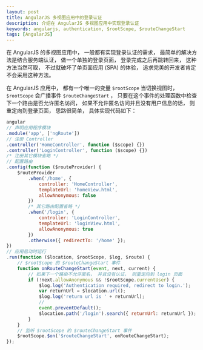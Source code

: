 ```yaml
---
layout: post
title: AngularJS 多视图应用中的登录认证
description: 介绍在 AngularJS 多视图应用中实现登录认证
keywords: angularjs, authentication, $rootScope, $routeChangeStart
tags: [AngularJS]
---
```


在 AngularJS 的多视图应用中， 一般都有实现登录认证的需求， 最简单的解决方法是结合服务端认证， 做一个单独的登录页面， 登录完成之后再跳转回来， 这种方法当然可取， 不过就破坏了单页面应用 (SPA) 的体验， 追求完美的开发者肯定不会采用这种方法。

在 AngularJS 应用中， 都有一个唯一的变量 `$rootScope` 当切换视图时， `$rootScope` 会广播事件 `$routeChangeStart` ， 只要在这个事件的处理函数中检查下一个路由是否允许匿名访问， 如果不允许匿名访问并且没有用户信息的话， 则重定向到登录页面， 思路很简单， 具体实现代码如下：

```javascript
angular
// 声明应用程序模块
.module('app', ['ngRoute'])
// 注册 Controller 
.controller('HomeController', function ($scope) {})
.controller('LoginController', function ($scope) {})
/* 注册其它模块省略 */
// 配置路由
.config(function ($routeProvider) {
    $routeProvider
        .when('/home', {
            controller: 'HomeController',
            templateUrl: 'homeView.html',
            allowAnonymous: false
        })
        /* 其它路由配置省略 */
        .when('/login', {
            controller: 'LoginController',
            templateUrl: 'loginView.html',
            allowAnonymous: true
        })
        .otherwise({ redirectTo: '/home' });
})
// 应用启动时运行
.run(function ($location, $rootScope, $log, $route) {
    // $rootScope 的 $routeChangeStart 事件
    function onRouteChangeStart(event, next, current) {
        // 如果下一个路由不允许匿名， 并且没有认证， 则重定向到 login 页面
        if (!next.allowAnonymous && !$rootScope.currentUser) {
            $log.log('Authentication required, redirect to login.');
            var returnUrl = $location.url();
            $log.log('return url is ' + returnUrl);
            //
            event.preventDefault();
            $location.path('/login').search({ returnUrl: returnUrl });
        }
    }
    // 监听 $rootScope 的 $routeChangeStart 事件
    $rootScope.$on('$routeChangeStart', onRouteChangeStart);
});
```